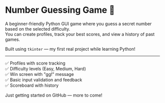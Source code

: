 # Number Guessing Game 🎯

A beginner-friendly Python GUI game where you guess a secret number based on the selected difficulty.  
You can create profiles, track your best scores, and view a history of past games.

Built using `tkinter` — my first real project while learning Python!

---
✅ Profiles with score tracking  
✅ Difficulty levels (Easy, Medium, Hard)  
✅ Win screen with "gg!" message  
✅ Basic input validation and feedback  
✅ Scoreboard with history

Just getting started on GitHub — more to come!
